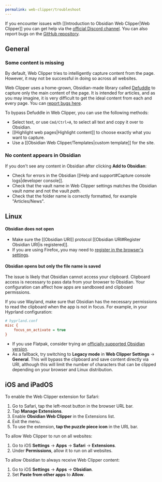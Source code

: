 ```yaml
---
permalink: web-clipper/troubleshoot
---
```

If you encounter issues with [[Introduction to Obsidian Web Clipper|Web Clipper]] you can get help via the [official Discord channel](https://discord.com/channels/686053708261228577/1285652864089198672). You can also report bugs on the [GitHub repository](https://github.com/obsidianmd/obsidian-clipper).

## General

### Some content is missing

By default, Web Clipper tries to intelligently capture content from the page. However, it may not be successful in doing so across all websites.

Web Clipper uses a home-grown, Obsidian-made library called [Defuddle](https://github.com/kepano/defuddle) to capture only the main content of the page. It is intended for articles, and as you may imagine, it is very difficult to get the ideal content from each and every page. You can [report bugs here](https://github.com/kepano/defuddle/issues).

To bypass Defuddle in Web Clipper, you can use the following methods:

- Select text, or use `Cmd/Ctrl+A`, to select all text and copy it over to Obsidian.
- [[Highlight web pages|Highlight content]] to choose exactly what you want to capture.
- Use a [[Obsidian Web Clipper/Templates|custom template]] for the site.

### No content appears in Obsidian

If you don't see any content in Obsidian after clicking **Add to Obsidian**:

- Check for errors in the Obsidian [[Help and support#Capture console logs|developer console]].
- Check that the vault name in Web Clipper settings matches the Obsidian vault *name* and not the vault *path*.
- Check that the folder name is correctly formatted, for example "Articles/News".

## Linux

#### Obsidian does not open

- Make sure the [[Obsidian URI]] protocol [[Obsidian URI#Register Obsidian URI|is registered]].
- If you are using Firefox,.you may need to [register in the browser's settings](https://kb.mozillazine.org/Register_protocol).

#### Obsidian opens but only the file name is saved

The issue is likely that Obsidian cannot access your clipboard. Clipboard access is necessary to pass data from your browser to Obsidian. Your configuration can affect how apps are sandboxed and clipboard permissions.

If you use Wayland, make sure that Obsidian has the necessary permissions to read the clipboard when the app is not in focus. For example, in your Hyprland configuration:

```ini
# hyprland.conf
misc {
    focus_on_activate = true
}
```

- If you use Flatpak, consider trying an [officially supported Obsidian version](https://obsidian.md/download).
- As a fallback, try switching to **Legacy mode** in **Web Clipper Settings** → **General**. This will bypass the clipboard and save content directly via URI, although this will limit the number of characters that can be clipped depending on your browser and Linux distribution.

## iOS and iPadOS

To enable the Web Clipper extension for Safari:

1. Go to Safari, tap the left-most button in the browser URL bar.
2. Tap **Manage Extensions**.
3. Enable **Obsidian Web Clipper** in the Extensions list.
4. Exit the menu.
5. To use the extension, **tap the puzzle piece icon** in the URL bar.

To allow Web Clipper to run on all websites:

1. Go to iOS **Settings** →  **Apps** →  **Safari** →  **Extensions**.
2. Under **Permissions**, allow it to run on all websites.

To allow Obsidian to always receive Web Clipper content:

1. Go to iOS **Settings** →  **Apps** →  **Obsidian**.
2. Set **Paste from other apps** to **Allow**.
